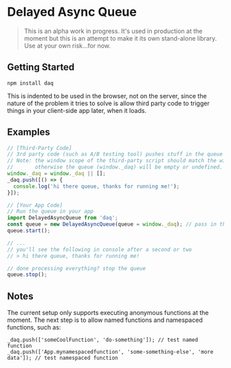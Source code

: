 # Delayed Async Queue

> This is an alpha work in progress. It's used in production at the moment but this is an attempt to make it its own stand-alone library. Use at your own risk...for now.

## Getting Started

```
npm install daq
```

This is indented to be used in the browser, not on the server, since the nature of the problem it tries to solve is allow third party code to trigger things in your client-side app later, when it loads.

## Examples

``` javascript
// [Third-Party Code]
// 3rd party code (such as A/B testing tool) pushes stuff in the queue to be executed later when the page is loaded
// Note: the window scope of the third-party script should match the window scope your app is executing in
//       otherwise the queue (window._daq) will be empty or undefined.
window._daq = window._daq || [];
_daq.push([() => {
  console.log('hi there queue, thanks for running me!');
}]);

// [Your App Code]
// Run the queue in your app
import DelayedAsyncQueue from 'daq';
const queue = new DelayedAsyncQueue(queue = window._daq); // pass in the queue from above
queue.start();

// ...
// you'll see the following in console after a second or two
// > hi there queue, thanks for running me!

// done processing everything? stop the queue
queue.stop();
```

## Notes

The current setup only supports executing anonymous functions at the moment. The next step is to allow named functions and namespaced functions, such as:

```
_daq.push(['someCoolFunction', 'do-something']); // test named function
_daq.push(['App.mynamespacedfunction', 'some-something-else', 'more data']); // test namespaced function
```
